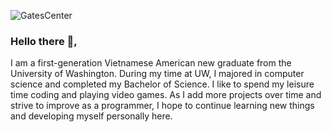 ![GatesCenter](https://user-images.githubusercontent.com/82999461/143978115-54aee7f2-ad1a-47a9-b94f-61db0c1b220d.jpg)
### Hello there 👋,
I am a first-generation Vietnamese American new graduate from the University of Washington. During my time at UW, I majored in computer science and completed my Bachelor of Science. I like to spend my leisure time coding and playing video games. As I add more projects over time and strive to improve as a programmer, I hope to continue learning new things and developing myself personally here.


<!--
**phtran1/phtran1** is a ✨ _special_ ✨ repository because its `README.md` (this file) appears on your GitHub profile.

Here are some ideas to get you started:

- 🔭 I’m currently working on ...
- 🌱 I’m currently learning ...
- 👯 I’m looking to collaborate on ...
- 🤔 I’m looking for help with ...
- 💬 Ask me about ...
- 📫 How to reach me: ...
- 😄 Pronouns: ...
- ⚡ Fun fact: ...
-->
